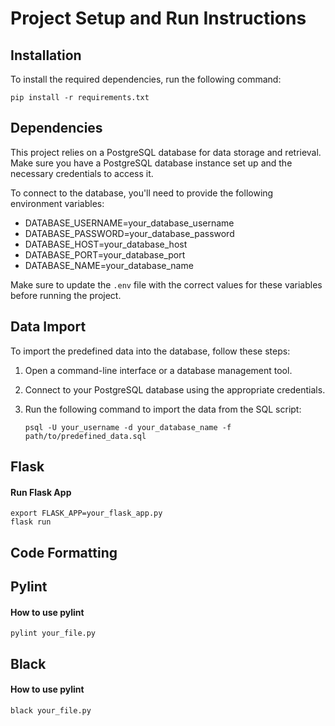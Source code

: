 # Project Setup and Run Instructions

## Installation

To install the required dependencies, run the following command:
        
    pip install -r requirements.txt

## Dependencies

This project relies on a PostgreSQL database for data storage and retrieval. Make sure you have a PostgreSQL database instance set up and the necessary credentials to access it.

To connect to the database, you'll need to provide the following environment variables:

- DATABASE_USERNAME=your_database_username
- DATABASE_PASSWORD=your_database_password
- DATABASE_HOST=your_database_host
- DATABASE_PORT=your_database_port
- DATABASE_NAME=your_database_name

Make sure to update the `.env` file with the correct values for these variables before running the project.


## Data Import

To import the predefined data into the database, follow these steps:

1. Open a command-line interface or a database management tool.
2. Connect to your PostgreSQL database using the appropriate credentials.
3. Run the following command to import the data from the SQL script:

       psql -U your_username -d your_database_name -f path/to/predefined_data.sql


## Flask 
    
#### Run Flask App
  
    export FLASK_APP=your_flask_app.py
    flask run

## Code Formatting        

## Pylint

#### How to use pylint
    
    pylint your_file.py

## Black

#### How to use pylint

    black your_file.py
